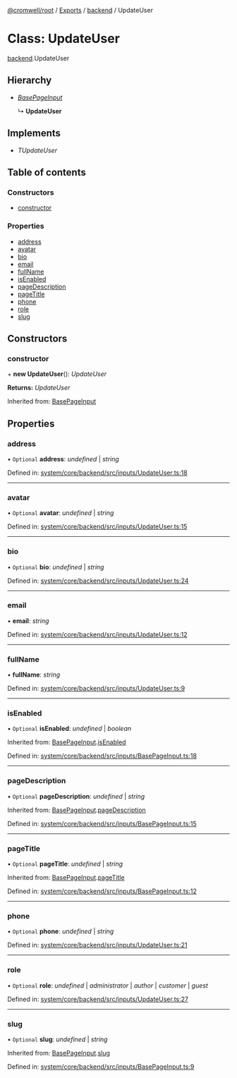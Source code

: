 [@cromwell/root](../README.md) / [Exports](../modules.md) / [backend](../modules/backend.md) / UpdateUser

# Class: UpdateUser

[backend](../modules/backend.md).UpdateUser

## Hierarchy

* [*BasePageInput*](backend.basepageinput.md)

  ↳ **UpdateUser**

## Implements

* *TUpdateUser*

## Table of contents

### Constructors

- [constructor](backend.updateuser.md#constructor)

### Properties

- [address](backend.updateuser.md#address)
- [avatar](backend.updateuser.md#avatar)
- [bio](backend.updateuser.md#bio)
- [email](backend.updateuser.md#email)
- [fullName](backend.updateuser.md#fullname)
- [isEnabled](backend.updateuser.md#isenabled)
- [pageDescription](backend.updateuser.md#pagedescription)
- [pageTitle](backend.updateuser.md#pagetitle)
- [phone](backend.updateuser.md#phone)
- [role](backend.updateuser.md#role)
- [slug](backend.updateuser.md#slug)

## Constructors

### constructor

\+ **new UpdateUser**(): *UpdateUser*

**Returns:** *UpdateUser*

Inherited from: [BasePageInput](backend.basepageinput.md)

## Properties

### address

• `Optional` **address**: *undefined* \| *string*

Defined in: [system/core/backend/src/inputs/UpdateUser.ts:18](https://github.com/CromwellCMS/Cromwell/blob/ccdbdd0/system/core/backend/src/inputs/UpdateUser.ts#L18)

___

### avatar

• `Optional` **avatar**: *undefined* \| *string*

Defined in: [system/core/backend/src/inputs/UpdateUser.ts:15](https://github.com/CromwellCMS/Cromwell/blob/ccdbdd0/system/core/backend/src/inputs/UpdateUser.ts#L15)

___

### bio

• `Optional` **bio**: *undefined* \| *string*

Defined in: [system/core/backend/src/inputs/UpdateUser.ts:24](https://github.com/CromwellCMS/Cromwell/blob/ccdbdd0/system/core/backend/src/inputs/UpdateUser.ts#L24)

___

### email

• **email**: *string*

Defined in: [system/core/backend/src/inputs/UpdateUser.ts:12](https://github.com/CromwellCMS/Cromwell/blob/ccdbdd0/system/core/backend/src/inputs/UpdateUser.ts#L12)

___

### fullName

• **fullName**: *string*

Defined in: [system/core/backend/src/inputs/UpdateUser.ts:9](https://github.com/CromwellCMS/Cromwell/blob/ccdbdd0/system/core/backend/src/inputs/UpdateUser.ts#L9)

___

### isEnabled

• `Optional` **isEnabled**: *undefined* \| *boolean*

Inherited from: [BasePageInput](backend.basepageinput.md).[isEnabled](backend.basepageinput.md#isenabled)

Defined in: [system/core/backend/src/inputs/BasePageInput.ts:18](https://github.com/CromwellCMS/Cromwell/blob/ccdbdd0/system/core/backend/src/inputs/BasePageInput.ts#L18)

___

### pageDescription

• `Optional` **pageDescription**: *undefined* \| *string*

Inherited from: [BasePageInput](backend.basepageinput.md).[pageDescription](backend.basepageinput.md#pagedescription)

Defined in: [system/core/backend/src/inputs/BasePageInput.ts:15](https://github.com/CromwellCMS/Cromwell/blob/ccdbdd0/system/core/backend/src/inputs/BasePageInput.ts#L15)

___

### pageTitle

• `Optional` **pageTitle**: *undefined* \| *string*

Inherited from: [BasePageInput](backend.basepageinput.md).[pageTitle](backend.basepageinput.md#pagetitle)

Defined in: [system/core/backend/src/inputs/BasePageInput.ts:12](https://github.com/CromwellCMS/Cromwell/blob/ccdbdd0/system/core/backend/src/inputs/BasePageInput.ts#L12)

___

### phone

• `Optional` **phone**: *undefined* \| *string*

Defined in: [system/core/backend/src/inputs/UpdateUser.ts:21](https://github.com/CromwellCMS/Cromwell/blob/ccdbdd0/system/core/backend/src/inputs/UpdateUser.ts#L21)

___

### role

• `Optional` **role**: *undefined* \| *administrator* \| *author* \| *customer* \| *guest*

Defined in: [system/core/backend/src/inputs/UpdateUser.ts:27](https://github.com/CromwellCMS/Cromwell/blob/ccdbdd0/system/core/backend/src/inputs/UpdateUser.ts#L27)

___

### slug

• `Optional` **slug**: *undefined* \| *string*

Inherited from: [BasePageInput](backend.basepageinput.md).[slug](backend.basepageinput.md#slug)

Defined in: [system/core/backend/src/inputs/BasePageInput.ts:9](https://github.com/CromwellCMS/Cromwell/blob/ccdbdd0/system/core/backend/src/inputs/BasePageInput.ts#L9)
